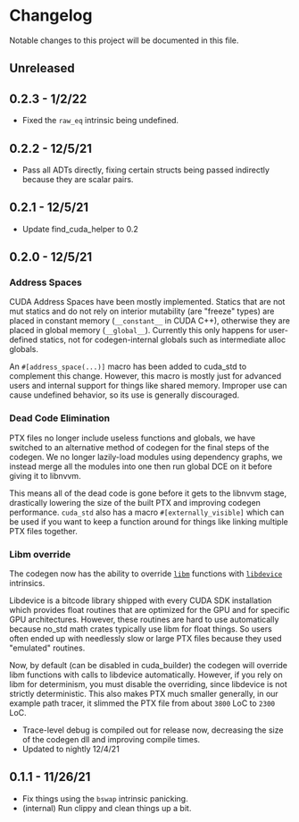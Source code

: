 # Changelog

Notable changes to this project will be documented in this file.

## Unreleased

## 0.2.3 - 1/2/22

- Fixed the `raw_eq` intrinsic being undefined.

## 0.2.2 - 12/5/21 

- Pass all ADTs directly, fixing certain structs being passed indirectly because they are scalar pairs.

## 0.2.1 - 12/5/21

- Update find_cuda_helper to 0.2

## 0.2.0 - 12/5/21

### Address Spaces 

CUDA Address Spaces have been mostly implemented. Statics that are not mut statics and do not rely on
interior mutability (are "freeze" types) are placed in constant memory (`__constant__` in CUDA C++), otherwise
they are placed in global memory (`__global__`). Currently this only happens for user-defined statics, not for
codegen-internal globals such as intermediate alloc globals.

An `#[address_space(...)]` macro has been added to cuda_std to complement this change. However, this macro
is mostly just for advanced users and internal support for things like shared memory. Improper use can 
cause undefined behavior, so its use is generally discouraged.

### Dead Code Elimination 

PTX files no longer include useless functions and globals, we have switched to an alternative
method of codegen for the final steps of the codegen. We no longer lazily-load modules using dependency graphs, 
we instead merge all the modules into one then run global DCE on it before giving it to libnvvm.

This means all of the dead code is gone before it gets to the libnvvm stage, drastically lowering the size of 
the built PTX and improving codegen performance. `cuda_std` also has a macro `#[externally_visible]` which can
be used if you want to keep a function around for things like linking multiple PTX files together.

### Libm override

The codegen now has the ability to override [`libm`](https://docs.rs/libm/latest/libm/) functions with 
[`libdevice`](https://docs.nvidia.com/cuda/libdevice-users-guide/introduction.html#introduction) intrinsics.

Libdevice is a bitcode library shipped with every CUDA SDK installation which provides float routines that
are optimized for the GPU and for specific GPU architectures. However, these routines are hard to use automatically because
no_std math crates typically use libm for float things. So users often ended up with needlessly slow or large PTX files
because they used "emulated" routines.

Now, by default (can be disabled in cuda_builder) the codegen will override libm functions with calls to libdevice automatically.
However, if you rely on libm for determinism, you must disable the overriding, since libdevice is not strictly deterministic.
This also makes PTX much smaller generally, in our example path tracer, it slimmed the PTX file from about `3800` LoC to `2300` LoC.

- Trace-level debug is compiled out for release now, decreasing the size of the codegen dll and improving compile times.
- Updated to nightly 12/4/21

## 0.1.1 - 11/26/21

- Fix things using the `bswap` intrinsic panicking.
- (internal) Run clippy and clean things up a bit.
